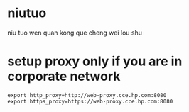 # niutuo
niu tuo wen quan kong que cheng wei lou shu

# setup proxy only if you are in corporate network

```
export http_proxy=http://web-proxy.cce.hp.com:8080
export https_proxy=https://web-proxy.cce.hp.com:8080
```